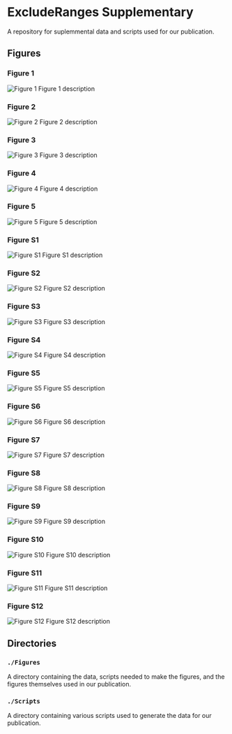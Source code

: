 # ExcludeRanges Supplementary
A repository for suplemmental data and scripts used for our publication.

## Figures

### Figure 1
![Figure 1](Figures\figures\Figure_1.svg)
Figure 1 description

### Figure 2
![Figure 2](Figures\figures\Figure_2.svg)
Figure 2 description

### Figure 3
![Figure 3](Figures\figures\Figure_3.svg)
Figure 3 description

### Figure 4
![Figure 4](Figures\figures\Figure_4.svg)
Figure 4 description

### Figure 5
![Figure 5](Figures\figures\Figure_5.svg)
Figure 5 description

### Figure S1
![Figure S1](Figures\figures\Supplementary_Figure_S1.svg)
Figure S1 description

### Figure S2
![Figure S2](Figures\figures\Supplementary_Figure_S2.svg)
Figure S2 description

### Figure S3
![Figure S3](Figures\figures\Supplementary_Figure_S3.svg)
Figure S3 description

### Figure S4
![Figure S4](Figures\figures\Supplementary_Figure_S4.svg)
Figure S4 description

### Figure S5
![Figure S5](Figures\figures\Supplementary_Figure_S5.svg)
Figure S5 description

### Figure S6
![Figure S6](Figures\figures\Supplementary_Figure_S6.svg)
Figure S6 description

### Figure S7
![Figure S7](Figures\figures\Supplementary_Figure_S7.svg)
Figure S7 description

### Figure S8
![Figure S8](Figures\figures\Supplementary_Figure_S8.svg)
Figure S8 description

### Figure S9
![Figure S9](Figures\figures\Supplementary_Figure_S9.svg)
Figure S9 description

### Figure S10
![Figure S10](Figures\figures\Supplementary_Figure_S10.svg)
Figure S10 description

### Figure S11
![Figure S11](Figures\figures\Supplementary_Figure_S11.svg)
Figure S11 description

### Figure S12
![Figure S12](Figures\figures\Supplementary_Figure_S12.svg)
Figure S12 description

## Directories

### `./Figures`
A directory containing the data, scripts needed to make the figures, and the figures themselves used in our publication.

### `./Scripts`
A directory containing various scripts used to generate the data for our publication.
